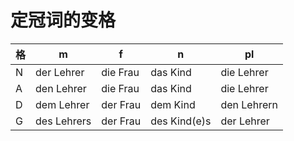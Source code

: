 # 定冠词的变格
| 格 | m           | f        | n            | pl          |
| -- | ----------- | -------- | ------------ | ----------- |
| N  | der Lehrer  | die Frau | das Kind     | die Lehrer  |
| A  | den Lehrer  | die Frau | das Kind     | die Lehrer  |
| D  | dem Lehrer  | der Frau | dem Kind     | den Lehrern |
| G  | des Lehrers | der Frau | des Kind(e)s | der Lehrer  |
